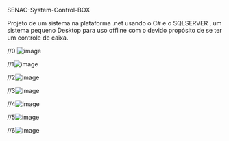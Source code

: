 
SENAC-System-Control-BOX

Projeto de um sistema na plataforma .net usando o C# e o SQLSERVER , um sistema pequeno Desktop para uso offline com o devido propósito de se ter um controle de caixa.

//0 ![image](https://user-images.githubusercontent.com/110014684/227197369-d0666f42-8c70-4de4-8ef7-ce9047bdf179.png)


//1![image](https://user-images.githubusercontent.com/110014684/227196669-c3a09272-cfa1-4b39-81f3-4bfb8c16099e.png)


//2![image](https://user-images.githubusercontent.com/110014684/227196732-4bff36c5-a081-450f-b8da-1d412626da82.png)


//3![image](https://user-images.githubusercontent.com/110014684/227196875-138f7784-ce14-4507-a230-781994097a82.png)

//4![image](https://user-images.githubusercontent.com/110014684/227197072-b7fd7765-4861-4475-860a-e909e47c54c1.png)

//5![image](https://user-images.githubusercontent.com/110014684/227197145-a213cce8-cfdb-4076-acaa-15f46d0e698f.png)

//6![image](https://user-images.githubusercontent.com/110014684/227197220-c4c4f47e-1bfb-4e78-8364-12fed07def7e.png)
